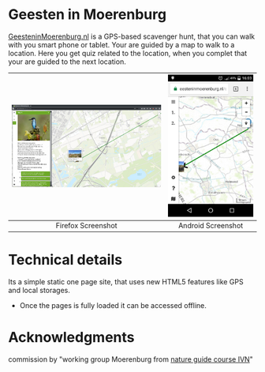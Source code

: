 # Geesten in Moerenburg

[GeesteninMoerenburg.nl](GeesteninMoerenburg.nl) is a GPS-based scavenger hunt, that you can walk with you smart phone or tablet.
Your are guided by a map to walk to a location.
Here you get quiz related to the location, when you complet that your are guided to the next location.

| ![Firefox Screenshot](./doc/firefoxScreenshot.png "Firefox Screenshot")| ![Android Screenshot](./doc/androidScreenshot.png "Android Screenshot")|
|:---:|:---:|
|Firefox Screenshot |Android Screenshot |

# Technical details

Its a simple static one page site, that uses new HTML5 features like GPS and local storages.
* Once the pages is fully loaded it can be accessed offline.

# Acknowledgments

commission by "working group Moerenburg from [nature guide course IVN](https://www.ivn.nl/afdeling/tilburg)"
